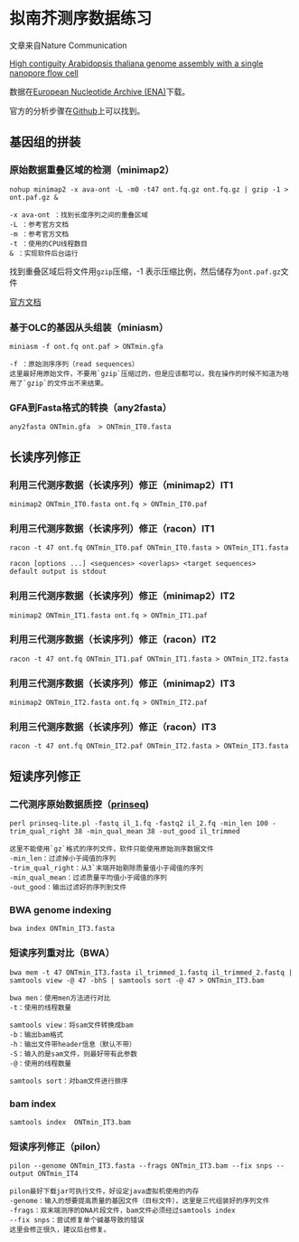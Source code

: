 # 拟南芥测序数据练习

文章来自Nature Communication 

[High contiguity Arabidopsis thaliana genome
assembly with a single nanopore flow cell](https://www.nature.com/articles/s41467-018-03016-2/)

数据在[European Nucleotide Archive (ENA)](https://www.ebi.ac.uk/ena/browser/view/PRJEB21270?show=reads)下载。

官方的分析步骤在[Github](https://github.com/fbemm/onefc-oneasm)上可以找到。

## 基因组的拼装

### 原始数据重叠区域的检测（minimap2）

    nohup minimap2 -x ava-ont -L -m0 -t47 ont.fq.gz ont.fq.gz | gzip -1 > ont.paf.gz &

    -x ava-ont ：找到长度序列之间的重叠区域
    -L ：参考官方文档
    -m ：参考官方文档
    -t ：使用的CPU线程数目
    & ：实现软件后台运行

找到重叠区域后将文件用`gzip`压缩，-1 表示压缩比例，然后储存为`ont.paf.gz`文件

[官方文档](https://github.com/lh3/minimap2/blob/master/README.md)

### 基于OLC的基因从头组装（miniasm）

    miniasm -f ont.fq ont.paf > ONTmin.gfa 
    
    -f ：原始测序序列（read sequences）
    这里最好用原始文件，不要用`gzip`压缩过的，但是应该都可以，我在操作的时候不知道为啥用了`gzip`的文件出不来结果。

### GFA到Fasta格式的转换（any2fasta）

    any2fasta ONTmin.gfa  > ONTmin_IT0.fasta

## 长读序列修正

### 利用三代测序数据（长读序列）修正（minimap2）IT1

    minimap2 ONTmin_IT0.fasta ont.fq > ONTmin_IT0.paf 


### 利用三代测序数据（长读序列）修正（racon）IT1

    racon -t 47 ont.fq ONTmin_IT0.paf ONTmin_IT0.fasta > ONTmin_IT1.fasta

    racon [options ...] <sequences> <overlaps> <target sequences>
    default output is stdout

### 利用三代测序数据（长读序列）修正（minimap2）IT2

    minimap2 ONTmin_IT1.fasta ont.fq > ONTmin_IT1.paf

### 利用三代测序数据（长读序列）修正（racon）IT2

    racon -t 47 ont.fq ONTmin_IT1.paf ONTmin_IT1.fasta > ONTmin_IT2.fasta

### 利用三代测序数据（长读序列）修正（minimap2）IT3

    minimap2 ONTmin_IT2.fasta ont.fq > ONTmin_IT2.paf

 ### 利用三代测序数据（长读序列）修正（racon）IT3

    racon -t 47 ont.fq ONTmin_IT2.paf ONTmin_IT2.fasta > ONTmin_IT3.fasta

## 短读序列修正 

### 二代测序原始数据质控（[prinseq](http://prinseq.sourceforge.net/))

    perl prinseq-lite.pl -fastq il_1.fq -fastq2 il_2.fq -min_len 100 -trim_qual_right 38 -min_qual_mean 38 -out_good il_trimmed

    这里不能使用`gz`格式的序列文件，软件只能使用原始测序数据文件
    -min_len：过滤掉小于阈值的序列
    -trim_qual_right：从3`末端开始剔除质量值小于阈值的序列
    -min_qual_mean：过滤质量平均值小于阈值的序列
    -out_good：输出过滤好的序列到文件

### BWA genome indexing

    bwa index ONTmin_IT3.fasta

### 短读序列重对比（BWA）

    bwa mem -t 47 ONTmin_IT3.fasta il_trimmed_1.fastq il_trimmed_2.fastq | samtools view -@ 47 -bhS | samtools sort -@ 47 > ONTmin_IT3.bam

    bwa men：使用men方法进行对比
    -t：使用的线程数量

    samtools view：将sam文件转换成bam
    -b：输出bam格式
    -h：输出文件带header信息（默认不带）
    -S：输入的是sam文件，则最好带有此参数
    -@：使用的线程数量

    samtools sort：对bam文件进行排序

### bam index 

    samtools index  ONTmin_IT3.bam

### 短读序列修正（pilon）

    pilon --genome ONTmin_IT3.fasta --frags ONTmin_IT3.bam --fix snps --output ONTmin_IT4

    pilon最好下载jar可执行文件，好设定java虚拟机使用的内存
    -genome：输入的想要提高质量的基因文件（目标文件），这里是三代组装好的序列文件
    -frags：双末端测序的DNA片段文件，bam文件必须经过samtools index
    --fix snps：尝试修复单个碱基导致的错误
    这里会修正很久，建议后台修复。




